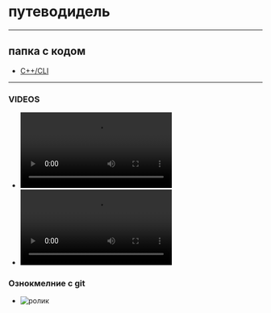 # путеводидель

---

## папка с кодом 

- [С++/CLI](./GenV2)

---

### VIDEOS

- ![ФОН](./Videos/фон%20для%20генератора.mp4)
- ![В_Загрузку](./Videos/в_загрузку_генератора_деградатора.mp4)

### Ознокмелние с git 

- ![ролик](https://www.youtube.com/watch?v=VJm_AjiTEEc&t=1788s&ab_channel=VladMishustin)